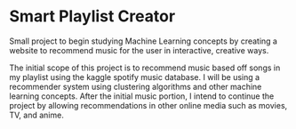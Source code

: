 # Smart Playlist Creator
Small project to begin studying Machine Learning concepts by creating a website to recommend music for the user in interactive, creative ways.

The initial scope of this project is to recommend music based off songs in my playlist using the kaggle spotify music database. I will be using a recommender system using clustering algorithms and other machine learning concepts. After the initial music portion, I intend to continue the project by allowing recommendations in other online media such as movies, TV, and anime.

